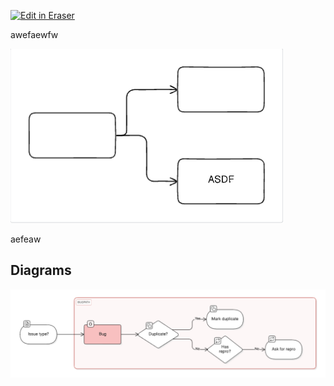 <p><a target="_blank" href="https://app.eraser.io/workspace/RfPVnTSpI9vgq963EyMo" id="edit-in-eraser-github-link"><img alt="Edit in Eraser" src="https://firebasestorage.googleapis.com/v0/b/second-petal-295822.appspot.com/o/images%2Fgithub%2FOpen%20in%20Eraser.svg?alt=media&amp;token=968381c8-a7e7-472a-8ed6-4a6626da5501"></a></p>

awefaewfw

![Example](/.eraser/RfPVnTSpI9vgq963EyMo___reS6fUv66LcKWYn8yV2OvCPvwSm2___---figure---RoDPVCCUWwB5d7il7YZMn---figure---dzrohIQ-niny7nqRxqDnBg.png "Example")

aefeaw


<!-- eraser-additional-content -->
## Diagrams
<!-- eraser-additional-files -->
<a href="/new-test-file-flowchart-1.eraserdiagram" data-element-id="-Qa9gR1-QQgC3Py_uL2u1"><img src="/.eraser/RfPVnTSpI9vgq963EyMo___reS6fUv66LcKWYn8yV2OvCPvwSm2___---diagram----92da9d3c95cea855b284c6e68c452910.png" alt="" data-element-id="-Qa9gR1-QQgC3Py_uL2u1" /></a>
<!-- end-eraser-additional-files -->
<!-- end-eraser-additional-content -->
<!--- Eraser file: https://app.eraser.io/workspace/RfPVnTSpI9vgq963EyMo --->